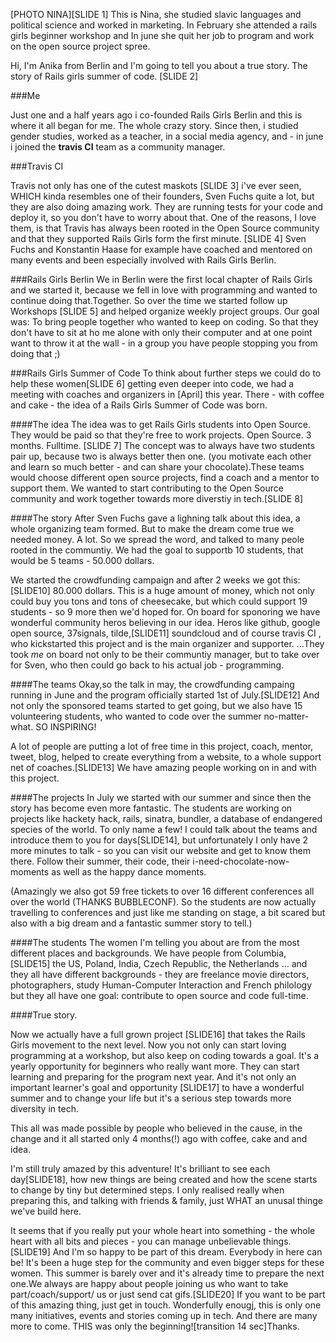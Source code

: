 
[PHOTO NINA][SLIDE 1]
This is Nina, she studied slavic languages and political science and worked in marketing. In February she attended a rails girls beginner workshop and In june she quit her job to program and work on the open source project spree.

Hi, I'm Anika from Berlin and I'm going to tell you about a true story. The story of Rails girls summer of code.
[SLIDE 2]

###Me

Just one and a half years ago i co-founded Rails Girls Berlin and this is where it all began for me. The whole crazy story.
Since then, i studied gender studies, worked as a teacher, in a social media agency, and  - in june i joined the **travis CI** team as a community manager.

###Travis CI

Travis not only has one of the cutest maskots [SLIDE 3] i've ever seen, WHICH kinda resembles one of their founders, Sven Fuchs quite a lot, but they  are also doing amazing work. They are running tests for your code and deploy it, so you don't have to worry about that.
One of the reasons, I love them, is that Travis has always been rooted in the Open Source community and that they supported Rails Girls form the first minute. [SLIDE 4] Sven Fuchs and Konstantin Haase for example have coached and mentored on many events and been especially involved with Rails Girls Berlin. 

###Rails Girls Berlin
We in Berlin were the first local chapter of Rails Girls and we started it, because we fell in love with programming and wanted to continue doing that.Together. So over the time we started follow up Workshops [SLIDE 5] and helped organize weekly project groups. Our goal was: To bring people together who wanted to keep on coding. So that they don't have to sit at ho me alone with only their computer and at one point want to throw it at the wall - in a group you have people stopping you from doing that ;)

###Rails Girls Summer of Code
To think about further steps we could do to help these women[SLIDE 6] getting even deeper into code, we had a meeting with coaches and organizers in [April] this year. There - with coffee and cake - the idea of a Rails Girls Summer of Code was born.

####The idea
The idea was to get Rails Girls students into Open Source. They would be paid so that they're free to work projects. Open Source. 3 months. Fulltime. [SLIDE 7] The concept was to always have two students pair up, because two is always better then one. (you motivate each other and learn so much better - and can share your chocolate).These teams would choose different open source projects, find a coach and a mentor to support them. 
We wanted to start contributing to the Open Source community and work together towards more diverstiy in tech.[SLIDE 8]

####The story
After Sven Fuchs gave a lighning talk about this idea, a whole organizing team formed.
But to make the dream come true we needed money. A lot. So we spread the word, and talked to many peole rooted in the communtiy. We had the goal to supportb 10 students, that would be 5 teams - 50.000 dollars.

We started the crowdfunding campaign and after 2 weeks we got this:[SLIDE10]
80.000 dollars. 
This is a huge amount of money, which not only could buy you tons and tons of cheesecake, but which could support 19 students - so 9 more then we'd hoped for. 
On board for sponoring we have wonderful community heros believing in our idea. Heros like github, google open source, 37signals, tilde,[SLIDE11] soundcloud and of course travis CI , who kickstarted this project and is the main organizer and supporter. ...They took *me* on board not only to be their communtiy manager, but to take over for Sven, who then could go back to his actual job - programming.

####The teams
Okay,so the talk in may, the crowdfunding campaing running in June and the program officially started 1st of July.[SLIDE12]
And not only the sponsored teams started to get going, but we also have 15 volunteering students, who wanted to code over the summer no-matter-what. SO INSPIRING!

A lot of people are putting a lot of free time in this project, coach, mentor, tweet, blog, helped to create everything from a website, to a whole support net of coaches.[SLIDE13]
We have amazing people  working on in and with this project. 

####The projects
In July we started with our summer and since then the story has become even more fantastic. The students are working on projects like hackety hack, rails, sinatra, bundler, a database of endangered species of the world. To only name a few!
I could talk about the teams and introduce them to you for days[SLIDE14], but unfortunately I only have 2 more minutes to talk - so you can visit our website and get to know them there. Follow their summer, their code, their i-need-chocolate-now-moments as well as the happy dance moments. 

(Amazingly we also got 59 free tickets to over 16 different conferences all over the world (THANKS BUBBLECONF).
So the students are now actually travelling to conferences and just like me standing on stage, a bit scared but also with a big dream and a fantastic summer story to tell.)

####The students
The women I'm telling you about are from the most different places and backgrounds. 
We have people from Columbia,[SLIDE15] the US, Poland, India, Czech Republic, the Netherlands ... and they all have different backgrounds - they are freelance movie directors, photographers, study Human-Computer Interaction and French philology but they all have one goal: contribute to open source and code full-time.

####True story.

 Now we actually have a full grown project [SLIDE16] that takes the Rails Girls movement to the next level.
 Now you not only can start loving programming at a workshop, but also keep on coding towards a goal. 
 It's a yearly opportunity for beginners who really want more.  They can start learning and preparing for the program next year. And it's not only an important learner's goal and opportunity [SLIDE17] to have a wonderful summer and to change your life but it's a serious step towards more diversity in tech.

This all was made possible by people who believed in the cause, in the change and it all started only 4 months(!) ago with coffee, cake and and idea.

I'm still truly amazed by this adventure! It's brilliant to see each day[SLIDE18], how new things are being created and how the scene starts to change by tiny but determined steps. 
I only realised really when preparing this, and talking with friends & family, just WHAT an unusal thinge we've build here.

It seems that if you really put your whole heart into something - the whole heart with all bits and pieces  - you can manage unbelievable things.[SLIDE19]
And I'm so happy to be part of this dream. Everybody in here can be! It's been a huge step for the community and even bigger steps for these women. This summer is barely over and it's already time to prepare the next one.We always are happy about people joining us who want to take part/coach/support/ us or just send cat gifs.[SLIDE20] If you want to be part of this amazing thing, just get in touch. Wonderfully enougj, this is only one many initiatives, events and stories coming up in tech. And there are many more to come.
THIS was only the beginning![transition 14 sec]Thanks. 



